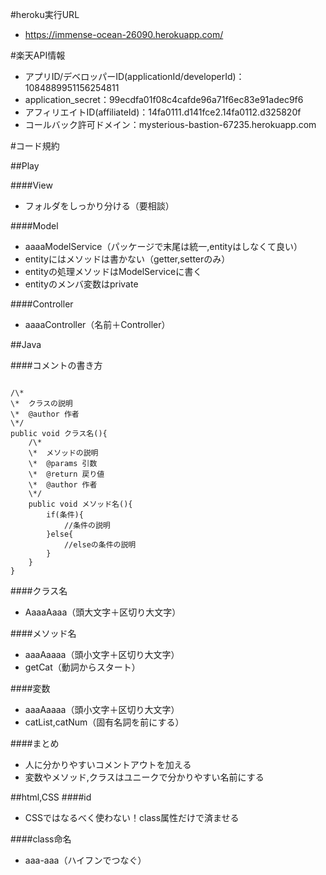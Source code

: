 #heroku実行URL
- https://immense-ocean-26090.herokuapp.com/

#楽天API情報
- アプリID/デベロッパーID(applicationId/developerId)：1084889951156254811
- application_secret：99ecdfa01f08c4cafde96a71f6ec83e91adec9f6
- アフィリエイトID(affiliateId)：14fa0111.d141fce2.14fa0112.d325820f
- コールバック許可ドメイン：mysterious-bastion-67235.herokuapp.com

#コード規約

##Play

####View
- フォルダをしっかり分ける（要相談）

####Model
- aaaaModelService（パッケージで末尾は統一,entityはしなくて良い）
- entityにはメソッドは書かない（getter,setterのみ）
- entityの処理メソッドはModelServiceに書く
- entityのメンバ変数はprivate

####Controller
- aaaaController（名前＋Controller）


##Java

####コメントの書き方
<pre><code>
/\*   
\*	クラスの説明   
\*	@author 作者   
\*/   
public void クラス名(){   
	/\*   
	\*	メソッドの説明   
	\*	@params 引数   
	\*	@return 戻り値   
	\*	@author 作者   
	\*/	   
	public void メソッド名(){   
		if(条件){   
			//条件の説明   
		}else{   
			//elseの条件の説明   
		}   
	}   
}
</code></pre>

####クラス名
- AaaaAaaa（頭大文字＋区切り大文字）

####メソッド名
- aaaAaaaa（頭小文字＋区切り大文字）
- getCat（動詞からスタート）

####変数
- aaaAaaaa（頭小文字＋区切り大文字）
- catList,catNum（固有名詞を前にする）

####まとめ
- 人に分かりやすいコメントアウトを加える
- 変数やメソッド,クラスはユニークで分かりやすい名前にする


##html,CSS
####id
- CSSではなるべく使わない！class属性だけで済ませる

####class命名
- aaa-aaa（ハイフンでつなぐ）

